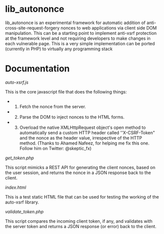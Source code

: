 lib_autononce 
==============

lib_autononce is an experimental framework for automatic addition of anti-cross-site-request-forgery nonces to web applications via client side DOM manipulation. This can be a starting point to implement anti-xsrf protection at the framework level and not requiring developers to make changes in each vulnerable page. This is a very simple implementation can be ported (currently in PHP) to virtually any programming stack

Documentation
=============

*auto-xsrf.js*

This is the core javascript file that does the following things:
* 1. Fetch the nonce from the server.
* 2. Parse the DOM to inject nonces to the HTML forms.
* 3. Overload the native XMLHttpRequest object's open method to automatically send a custom HTTP header called ''X-CSRF-Token" and the nonce as the header value, irrespective of the HTTP method. 
(Thanks to Ahamed Nafeez, for helping me fix this one. Follow him on Twitter: @skeptic_fx)

*get_token.php*

This script mimicks a REST API for generating the client nonces, based on the user session, and returns the nonce in a JSON response back to the client.

*index.html*

This is a test static HTML file that can be used for testing the working of the auto-xsrf library.

*validate_token.php*

This script compares the incoming client token, if any, and validates with the server token and returns a JSON response (or error) back to the client.
